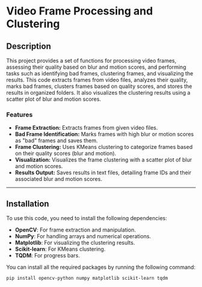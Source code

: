 # Video Frame Processing and Clustering

## Description

This project provides a set of functions for processing video frames, assessing their quality based on blur and motion scores, and performing tasks such as identifying bad frames, clustering frames, and visualizing the results. This code extracts frames from video files, analyzes their quality, marks bad frames, clusters frames based on quality scores, and stores the results in organized folders. It also visualizes the clustering results using a scatter plot of blur and motion scores.

### Features

- **Frame Extraction:** Extracts frames from given video files.
- **Bad Frame Identification:** Marks frames with high blur or motion scores as "bad" frames and saves them.
- **Frame Clustering:** Uses KMeans clustering to categorize frames based on their quality scores (blur and motion).
- **Visualization:** Visualizes the frame clustering with a scatter plot of blur and motion scores.
- **Results Output:** Saves results in text files, detailing frame IDs and their associated blur and motion scores.

---

## Installation

To use this code, you need to install the following dependencies:

- **OpenCV**: For frame extraction and manipulation.
- **NumPy**: For handling arrays and numerical operations.
- **Matplotlib**: For visualizing the clustering results.
- **Scikit-learn**: For KMeans clustering.
- **TQDM**: For progress bars.

You can install all the required packages by running the following command:

```bash
pip install opencv-python numpy matplotlib scikit-learn tqdm
```

